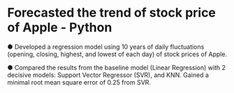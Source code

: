 # Forecasted the trend of stock price of Apple - Python	 

●	Developed a regression model using 10 years of daily fluctuations (opening, closing, highest, and lowest of each day) of stock prices of Apple.

●	Compared the results from the baseline model (Linear Regression) with 2 decisive models: Support Vector Regressor (SVR), and KNN. Gained a minimal root mean square error of 0.25 from SVR.
